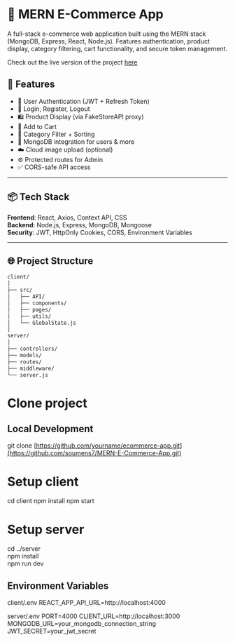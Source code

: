 # 🛒 MERN E-Commerce App

A full-stack e-commerce web application built using the MERN stack (MongoDB, Express, React, Node.js). Features authentication, product display, category filtering, cart functionality, and secure token management.

Check out the live version of the project [here](https://mern-e-commerce-app-tau.vercel.app/)


## 🚀 Features

- 🔐 User Authentication (JWT + Refresh Token)
- 👤 Login, Register, Logout
- 🛍️ Product Display (via FakeStoreAPI proxy)
- 🧾 Add to Cart
- 📂 Category Filter + Sorting
- 🧱 MongoDB integration for users & more
- ☁️ Cloud image upload (optional)
- ⚙️ Protected routes for Admin
- ✅ CORS-safe API access

---

## 📦 Tech Stack

**Frontend**: React, Axios, Context API, CSS  
**Backend**: Node.js, Express, MongoDB, Mongoose  
**Security**: JWT, HttpOnly Cookies, CORS, Environment Variables

---

## 🌐 Project Structure

```txt
client/
│
├── src/
│   ├── API/
│   ├── components/
│   ├── pages/
│   ├── utils/
│   └── GlobalState.js
│
server/
│
├── controllers/
├── models/
├── routes/
├── middleware/
└── server.js
```
# Clone project

## Local Development
git clone [https://github.com/yourname/ecommerce-app.git](https://github.com/soumens7/MERN-E-Commerce-App.git)

# Setup client
cd client
npm install
npm start

# Setup server
cd ../server  
npm install  
npm run dev  

## Environment Variables
client/.env
REACT_APP_API_URL=http://localhost:4000

server/.env
PORT=4000
CLIENT_URL=http://localhost:3000  
MONGODB_URL=your_mongodb_connection_string  
JWT_SECRET=your_jwt_secret
